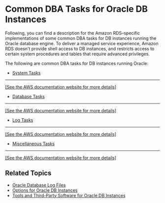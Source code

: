 # Common DBA Tasks for Oracle DB Instances<a name="Appendix.Oracle.CommonDBATasks"></a>

Following, you can find a description for the Amazon RDS–specific implementations of some common DBA tasks for DB instances running the Oracle database engine\. To deliver a managed service experience, Amazon RDS doesn't provide shell access to DB instances, and restricts access to certain system procedures and tables that require advanced privileges\. 

The following are common DBA tasks for DB instances running Oracle:
+ [System Tasks](Appendix.Oracle.CommonDBATasks.System.md)  
****    
[\[See the AWS documentation website for more details\]](http://docs.aws.amazon.com/AmazonRDS/latest/UserGuide/Appendix.Oracle.CommonDBATasks.html)
+ [Database Tasks](Appendix.Oracle.CommonDBATasks.Database.md)  
****    
[\[See the AWS documentation website for more details\]](http://docs.aws.amazon.com/AmazonRDS/latest/UserGuide/Appendix.Oracle.CommonDBATasks.html)
+ [Log Tasks](Appendix.Oracle.CommonDBATasks.Log.md)  
****    
[\[See the AWS documentation website for more details\]](http://docs.aws.amazon.com/AmazonRDS/latest/UserGuide/Appendix.Oracle.CommonDBATasks.html)
+ [Miscellaneous Tasks](Appendix.Oracle.CommonDBATasks.Misc.md)  
****    
[\[See the AWS documentation website for more details\]](http://docs.aws.amazon.com/AmazonRDS/latest/UserGuide/Appendix.Oracle.CommonDBATasks.html)

## Related Topics<a name="Appendix.Oracle.CommonDBATasks.Related"></a>
+ [Oracle Database Log Files](USER_LogAccess.Concepts.Oracle.md)
+ [Options for Oracle DB Instances](Appendix.Oracle.Options.md)
+ [Tools and Third\-Party Software for Oracle DB Instances](Oracle.Resources.md)